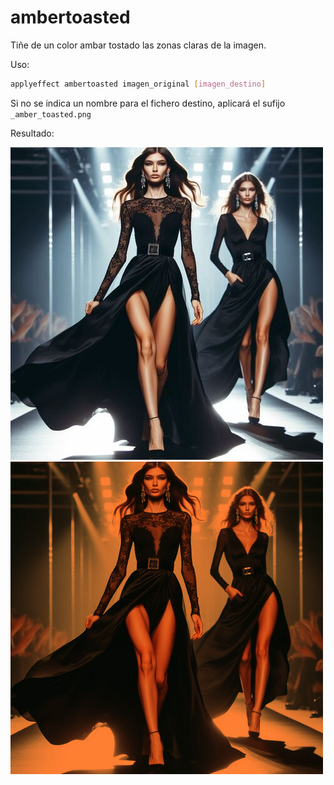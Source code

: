 # ambertoasted

Tiñe de un color ambar tostado las zonas claras de la imagen.

Uso:

``` sh
applyeffect ambertoasted imagen_original [imagen_destino]
```

Si no se indica un nombre para el fichero destino, aplicará el sufijo `_amber_toasted.png`

Resultado:

![imagen original](../../images/image.jpg)
![ambertoasted](../../images/image_amber_off.png)
